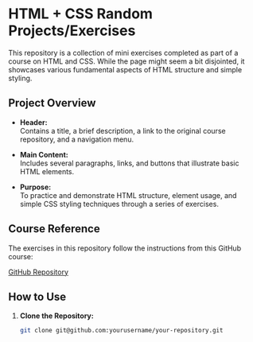 # HTML + CSS Random Projects/Exercises

This repository is a collection of mini exercises completed as part of a course on HTML and CSS. While the page might seem a bit disjointed, it showcases various fundamental aspects of HTML structure and simple styling.

## Project Overview

- **Header:**  
  Contains a title, a brief description, a link to the original course repository, and a navigation menu.
  
- **Main Content:**  
  Includes several paragraphs, links, and buttons that illustrate basic HTML elements.

- **Purpose:**  
  To practice and demonstrate HTML structure, element usage, and simple CSS styling techniques through a series of exercises.

## Course Reference

The exercises in this repository follow the instructions from this GitHub course:

[GitHub Repository](https://github.com/SuperSimpleDev/html-css-course/tree/main/1-exercise-solutions/lesson-01)

## How to Use

1. **Clone the Repository:**

   ```bash
   git clone git@github.com:yourusername/your-repository.git